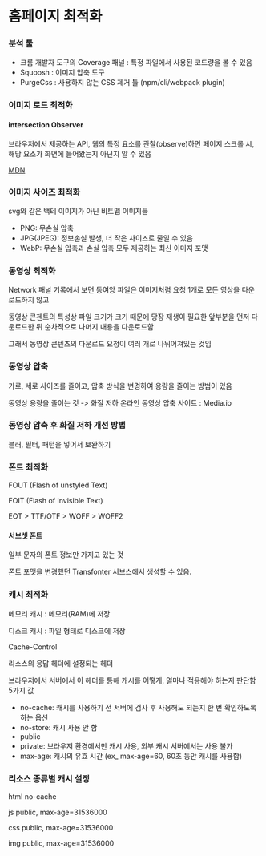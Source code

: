 # 홈페이지 최적화

### 분석 툴

- 크롬 개발자 도구의 Coverage 패널 : 특정 파일에서 사용된 코드량을 볼 수 있음
- Squoosh : 이미지 압축 도구
- PurgeCss : 사용하지 않는 CSS 제거 툴 (npm/cli/webpack plugin)

### 이미지 로드 최적화

#### intersection Observer

브라우저에서 제공하는 API, 웹의 특정 요소를 관찰(observe)하면 페이지 스크롤 시, 해당 요소가 화면에 들어왔는지 아닌지 알 수 있음

[MDN](https://developer.mozilla.org/en-US/docs/Web/API/Intersection_Observer_API)

### 이미지 사이즈 최적화

svg와 같은 백테 이미지가 아닌 비트맵 이미지들

- PNG: 무손실 압축
- JPG(JPEG): 정보손실 발생, 더 작은 사이즈로 줄일 수 있음
- WebP: 무손실 압축과 손실 압축 모두 제공하는 최신 이미지 포맷

### 동영상 최적화

Network 패널 기록에서 보면 동여앙 파일은 이미지처럼 요청 1개로 모든 영상을 다운로드하지 않고

동영상 콘첸트의 특성상 파일 크기가 크기 때문에 당장 재생이 필요한 앞부분을 먼저 다운로드한 뒤 순차적으로 나머지 내용을 다운로드함

그래서 동영상 콘텐츠의 다운로드 요청이 여러 개로 나뉘어져있는 것임

### 동영상 압축

가로, 세로 사이즈를 줄이고, 압축 방식을 변경하여 용량을 줄이는 방법이 있음

동영상 용량을 줄이는 것 -> 화질 저하
온라인 동영상 압축 사이트 : Media.io

### 동영상 압축 후 화질 저하 개선 방법

블러, 필터, 패턴을 넣어서 보완하기

### 폰트 최적화

FOUT (Flash of unstyled Text)

FOIT (Flash of Invisible Text)

EOT > TTF/OTF > WOFF > WOFF2

#### 서브셋 폰트

일부 문자의 폰트 정보만 가지고 있는 것

폰트 포맷을 변경했던 Transfonter 서브스에서 생성할 수 있음.

### 캐시 최적화

메모리 캐시 : 메모리(RAM)에 저장

디스크 캐시 : 파일 형태로 디스크에 저장

Cache-Control

리소스의 응답 헤더에 설정되는 헤더

브라우저에서 서버에서 이 헤더를 통해 캐시를 어떻게, 얼마나 적용해야 하는지 판단함
5가지 값

- no-cache: 캐시를 사용하기 전 서버에 검사 후 사용해도 되는지 한 번 확인하도록 하는 옵션
- no-store: 캐시 사용 안 함
- public
- private: 브라우저 환경에서만 캐시 사용, 외부 캐시 서버에서는 사용 불가
- max-age: 캐시의 유효 시간 (ex\_ max-age=60, 60초 동안 캐시를 사용함)

### 리소스 종류별 캐시 설정

html no-cache

js public, max-age=31536000

css public, max-age=31536000

img public, max-age=31536000
